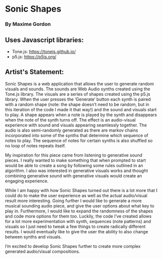 # Sonic Shapes
### By Maxime Gordon

## Uses Javascript libraries:

- Tone.js: https://tonejs.github.io/
- p5.js: https://p5js.org/

## Artist's Statement:
Sonic Shapes is a web application that allows the user to generate random visuals and sounds. The sounds are Web Audio synths created using the Tone.js library. The visuals are a series of shapes created using the p5.js library. When the user presses the ‘Generate’ button each synth is paired with a random shape (note: the shape doesn’t need to be random, but in this iteration of the code I made it that way!) and the sound and visuals start to play. A shape appears when a note is played by the synth and disappears when the note of the synth turns off. The effect is an audio-visual experience with sound and visuals appearing seamlessly together. The audio is also semi-randomly generated as there are markov chains incorporated into some of the synths that determine which sequence of notes to play. The sequence of notes for certain synths is also shuffled so no loop of notes repeats itself.

My inspiration for this piece came from listening to generative sound pieces. I really wanted to make something that when prompted to start would be able to create a song by following some rules outlined in an algorithm. I also was interested in generative visuals works and thought combining generative sound with generative visuals would create an engaging experience.

While I am happy with how Sonic Shapes turned out there is a lot more that I could do to make the user experience as well as the actual audio/visual result more interesting. Going further I would like to generate a more musical sounding audio piece, and give the user options about what key to play in. Furthermore, I would like to expand the randomness of the shapes and code more options for them too. Luckily, the code I’ve created allows for a lot more experimentation with synth, sequences (note patterns) and visuals so I just need to tweak a few things to create radically different results. I would eventually like to give the user the ability to also change between synths and visuals.

I’m excited to develop Sonic Shapes further to create more complex generated audio/visual compositions.
